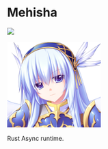 # Mehisha

![](https://github.com/DoumanAsh/mehisha/workflows/Rust/badge.svg)

![Mehisha image](https://raw.githubusercontent.com/DoumanAsh/mehisha/master/Mehisha.png)

Rust Async runtime.
